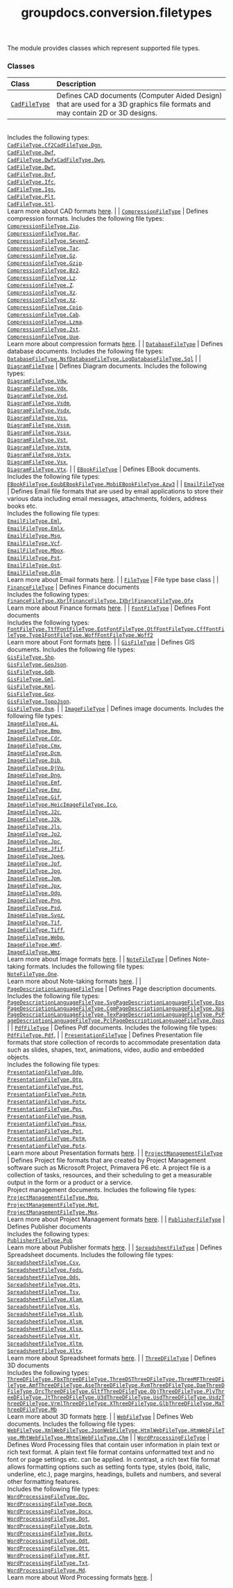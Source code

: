 ﻿---
title: groupdocs.conversion.filetypes
second_title: GroupDocs.Conversion for Python via .NET API References
description: 
type: docs
weight: 10
url: /python-net/groupdocs.conversion.filetypes/
is_root: false
---

The module provides classes which represent supported file types.

### Classes
| Class | Description |
| :- | :- |
| [`CadFileType`](/conversion/python-net/groupdocs.conversion.filetypes/cadfiletype) | Defines CAD documents (Computer Aided Design) that are used for a 3D graphics file formats and may contain 2D or 3D designs.<br/>Includes the following types:<br/>[`CadFileType.Cf2`](/conversion/python-net/groupdocs.conversion.filetypes/cadfiletype)[`CadFileType.Dgn`](/conversion/python-net/groupdocs.conversion.filetypes/cadfiletype),<br/>[`CadFileType.Dwf`](/conversion/python-net/groupdocs.conversion.filetypes/cadfiletype),<br/>[`CadFileType.Dwfx`](/conversion/python-net/groupdocs.conversion.filetypes/cadfiletype)[`CadFileType.Dwg`](/conversion/python-net/groupdocs.conversion.filetypes/cadfiletype),<br/>[`CadFileType.Dwt`](/conversion/python-net/groupdocs.conversion.filetypes/cadfiletype),<br/>[`CadFileType.Dxf`](/conversion/python-net/groupdocs.conversion.filetypes/cadfiletype),<br/>[`CadFileType.Ifc`](/conversion/python-net/groupdocs.conversion.filetypes/cadfiletype),<br/>[`CadFileType.Igs`](/conversion/python-net/groupdocs.conversion.filetypes/cadfiletype),<br/>[`CadFileType.Plt`](/conversion/python-net/groupdocs.conversion.filetypes/cadfiletype),<br/>[`CadFileType.Stl`](/conversion/python-net/groupdocs.conversion.filetypes/cadfiletype).<br/>Learn more about CAD formats [here](https://wiki.fileformat.com/cad). |
| [`CompressionFileType`](/conversion/python-net/groupdocs.conversion.filetypes/compressionfiletype) | Defines compression formats. Includes the following file types:<br/>[`CompressionFileType.Zip`](/conversion/python-net/groupdocs.conversion.filetypes/compressionfiletype).<br/>[`CompressionFileType.Rar`](/conversion/python-net/groupdocs.conversion.filetypes/compressionfiletype).<br/>[`CompressionFileType.SevenZ`](/conversion/python-net/groupdocs.conversion.filetypes/compressionfiletype).<br/>[`CompressionFileType.Tar`](/conversion/python-net/groupdocs.conversion.filetypes/compressionfiletype).<br/>[`CompressionFileType.Gz`](/conversion/python-net/groupdocs.conversion.filetypes/compressionfiletype).<br/>[`CompressionFileType.Gzip`](/conversion/python-net/groupdocs.conversion.filetypes/compressionfiletype).<br/>[`CompressionFileType.Bz2`](/conversion/python-net/groupdocs.conversion.filetypes/compressionfiletype).<br/>[`CompressionFileType.Lz`](/conversion/python-net/groupdocs.conversion.filetypes/compressionfiletype).<br/>[`CompressionFileType.Z`](/conversion/python-net/groupdocs.conversion.filetypes/compressionfiletype).<br/>[`CompressionFileType.Xz`](/conversion/python-net/groupdocs.conversion.filetypes/compressionfiletype).<br/>[`CompressionFileType.Xz`](/conversion/python-net/groupdocs.conversion.filetypes/compressionfiletype).<br/>[`CompressionFileType.Cpio`](/conversion/python-net/groupdocs.conversion.filetypes/compressionfiletype).<br/>[`CompressionFileType.Cab`](/conversion/python-net/groupdocs.conversion.filetypes/compressionfiletype).<br/>[`CompressionFileType.Lzma`](/conversion/python-net/groupdocs.conversion.filetypes/compressionfiletype).<br/>[`CompressionFileType.Zst`](/conversion/python-net/groupdocs.conversion.filetypes/compressionfiletype).<br/>[`CompressionFileType.Uue`](/conversion/python-net/groupdocs.conversion.filetypes/compressionfiletype).<br/>Learn more about compression formats [here](https://docs.fileformat.com/compression/). |
| [`DatabaseFileType`](/conversion/python-net/groupdocs.conversion.filetypes/databasefiletype) | Defines database documents. Includes the following file types:<br/>[`DatabaseFileType.Nsf`](/conversion/python-net/groupdocs.conversion.filetypes/databasefiletype)[`DatabaseFileType.Log`](/conversion/python-net/groupdocs.conversion.filetypes/databasefiletype)[`DatabaseFileType.Sql`](/conversion/python-net/groupdocs.conversion.filetypes/databasefiletype) |
| [`DiagramFileType`](/conversion/python-net/groupdocs.conversion.filetypes/diagramfiletype) | Defines Diagram documents. Includes the following types:<br/>[`DiagramFileType.Vdw`](/conversion/python-net/groupdocs.conversion.filetypes/diagramfiletype),<br/>[`DiagramFileType.Vdx`](/conversion/python-net/groupdocs.conversion.filetypes/diagramfiletype),<br/>[`DiagramFileType.Vsd`](/conversion/python-net/groupdocs.conversion.filetypes/diagramfiletype),<br/>[`DiagramFileType.Vsdm`](/conversion/python-net/groupdocs.conversion.filetypes/diagramfiletype),<br/>[`DiagramFileType.Vsdx`](/conversion/python-net/groupdocs.conversion.filetypes/diagramfiletype),<br/>[`DiagramFileType.Vss`](/conversion/python-net/groupdocs.conversion.filetypes/diagramfiletype),<br/>[`DiagramFileType.Vssm`](/conversion/python-net/groupdocs.conversion.filetypes/diagramfiletype),<br/>[`DiagramFileType.Vssx`](/conversion/python-net/groupdocs.conversion.filetypes/diagramfiletype),<br/>[`DiagramFileType.Vst`](/conversion/python-net/groupdocs.conversion.filetypes/diagramfiletype),<br/>[`DiagramFileType.Vstm`](/conversion/python-net/groupdocs.conversion.filetypes/diagramfiletype),<br/>[`DiagramFileType.Vstx`](/conversion/python-net/groupdocs.conversion.filetypes/diagramfiletype),<br/>[`DiagramFileType.Vsx`](/conversion/python-net/groupdocs.conversion.filetypes/diagramfiletype),<br/>[`DiagramFileType.Vtx`](/conversion/python-net/groupdocs.conversion.filetypes/diagramfiletype). |
| [`EBookFileType`](/conversion/python-net/groupdocs.conversion.filetypes/ebookfiletype) | Defines EBook documents. Includes the following file types:<br/>[`EBookFileType.Epub`](/conversion/python-net/groupdocs.conversion.filetypes/ebookfiletype)[`EBookFileType.Mobi`](/conversion/python-net/groupdocs.conversion.filetypes/ebookfiletype)[`EBookFileType.Azw3`](/conversion/python-net/groupdocs.conversion.filetypes/ebookfiletype) |
| [`EmailFileType`](/conversion/python-net/groupdocs.conversion.filetypes/emailfiletype) | Defines Email file formats that are used by email applications to store their various data including email messages, attachments, folders, address books etc.<br/>Includes the following file types:<br/>[`EmailFileType.Eml`](/conversion/python-net/groupdocs.conversion.filetypes/emailfiletype),<br/>[`EmailFileType.Emlx`](/conversion/python-net/groupdocs.conversion.filetypes/emailfiletype),<br/>[`EmailFileType.Msg`](/conversion/python-net/groupdocs.conversion.filetypes/emailfiletype),<br/>[`EmailFileType.Vcf`](/conversion/python-net/groupdocs.conversion.filetypes/emailfiletype).<br/>[`EmailFileType.Mbox`](/conversion/python-net/groupdocs.conversion.filetypes/emailfiletype).<br/>[`EmailFileType.Pst`](/conversion/python-net/groupdocs.conversion.filetypes/emailfiletype).<br/>[`EmailFileType.Ost`](/conversion/python-net/groupdocs.conversion.filetypes/emailfiletype).<br/>[`EmailFileType.Olm`](/conversion/python-net/groupdocs.conversion.filetypes/emailfiletype).<br/>Learn more about Email formats [here](https://wiki.fileformat.com/email). |
| [`FileType`](/conversion/python-net/groupdocs.conversion.filetypes/filetype) | File type base class |
| [`FinanceFileType`](/conversion/python-net/groupdocs.conversion.filetypes/financefiletype) | Defines Finance documents<br/>Includes the following types:<br/>[`FinanceFileType.Xbrl`](/conversion/python-net/groupdocs.conversion.filetypes/financefiletype)[`FinanceFileType.IXbrl`](/conversion/python-net/groupdocs.conversion.filetypes/financefiletype)[`FinanceFileType.Ofx`](/conversion/python-net/groupdocs.conversion.filetypes/financefiletype)<br/>Learn more about Finance formats [here](https://docs.fileformat.com/finance/). |
| [`FontFileType`](/conversion/python-net/groupdocs.conversion.filetypes/fontfiletype) | Defines Font documents<br/>Includes the following types:<br/>[`FontFileType.Ttf`](/conversion/python-net/groupdocs.conversion.filetypes/fontfiletype)[`FontFileType.Eot`](/conversion/python-net/groupdocs.conversion.filetypes/fontfiletype)[`FontFileType.Otf`](/conversion/python-net/groupdocs.conversion.filetypes/fontfiletype)[`FontFileType.Cff`](/conversion/python-net/groupdocs.conversion.filetypes/fontfiletype)[`FontFileType.Type1`](/conversion/python-net/groupdocs.conversion.filetypes/fontfiletype)[`FontFileType.Woff`](/conversion/python-net/groupdocs.conversion.filetypes/fontfiletype)[`FontFileType.Woff2`](/conversion/python-net/groupdocs.conversion.filetypes/fontfiletype)<br/>Learn more about Font formats [here](https://docs.fileformat.com/font/). |
| [`GisFileType`](/conversion/python-net/groupdocs.conversion.filetypes/gisfiletype) | Defines GIS documents. Includes the following file types:<br/>[`GisFileType.Shp`](/conversion/python-net/groupdocs.conversion.filetypes/gisfiletype).<br/>[`GisFileType.GeoJson`](/conversion/python-net/groupdocs.conversion.filetypes/gisfiletype).<br/>[`GisFileType.Gdb`](/conversion/python-net/groupdocs.conversion.filetypes/gisfiletype).<br/>[`GisFileType.Gml`](/conversion/python-net/groupdocs.conversion.filetypes/gisfiletype).<br/>[`GisFileType.Kml`](/conversion/python-net/groupdocs.conversion.filetypes/gisfiletype).<br/>[`GisFileType.Gpx`](/conversion/python-net/groupdocs.conversion.filetypes/gisfiletype).<br/>[`GisFileType.TopoJson`](/conversion/python-net/groupdocs.conversion.filetypes/gisfiletype).<br/>[`GisFileType.Osm`](/conversion/python-net/groupdocs.conversion.filetypes/gisfiletype). |
| [`ImageFileType`](/conversion/python-net/groupdocs.conversion.filetypes/imagefiletype) | Defines image documents. Includes the following file types:<br/>[`ImageFileType.Ai`](/conversion/python-net/groupdocs.conversion.filetypes/imagefiletype),<br/>[`ImageFileType.Bmp`](/conversion/python-net/groupdocs.conversion.filetypes/imagefiletype),<br/>[`ImageFileType.Cdr`](/conversion/python-net/groupdocs.conversion.filetypes/imagefiletype),<br/>[`ImageFileType.Cmx`](/conversion/python-net/groupdocs.conversion.filetypes/imagefiletype),<br/>[`ImageFileType.Dcm`](/conversion/python-net/groupdocs.conversion.filetypes/imagefiletype),<br/>[`ImageFileType.Dib`](/conversion/python-net/groupdocs.conversion.filetypes/imagefiletype),<br/>[`ImageFileType.DjVu`](/conversion/python-net/groupdocs.conversion.filetypes/imagefiletype),<br/>[`ImageFileType.Dng`](/conversion/python-net/groupdocs.conversion.filetypes/imagefiletype),<br/>[`ImageFileType.Emf`](/conversion/python-net/groupdocs.conversion.filetypes/imagefiletype),<br/>[`ImageFileType.Emz`](/conversion/python-net/groupdocs.conversion.filetypes/imagefiletype),<br/>[`ImageFileType.Gif`](/conversion/python-net/groupdocs.conversion.filetypes/imagefiletype),<br/>[`ImageFileType.Heic`](/conversion/python-net/groupdocs.conversion.filetypes/imagefiletype)[`ImageFileType.Ico`](/conversion/python-net/groupdocs.conversion.filetypes/imagefiletype),<br/>[`ImageFileType.J2c`](/conversion/python-net/groupdocs.conversion.filetypes/imagefiletype),<br/>[`ImageFileType.J2k`](/conversion/python-net/groupdocs.conversion.filetypes/imagefiletype),<br/>[`ImageFileType.Jls`](/conversion/python-net/groupdocs.conversion.filetypes/imagefiletype),<br/>[`ImageFileType.Jp2`](/conversion/python-net/groupdocs.conversion.filetypes/imagefiletype),<br/>[`ImageFileType.Jpc`](/conversion/python-net/groupdocs.conversion.filetypes/imagefiletype),<br/>[`ImageFileType.Jfif`](/conversion/python-net/groupdocs.conversion.filetypes/imagefiletype).<br/>[`ImageFileType.Jpeg`](/conversion/python-net/groupdocs.conversion.filetypes/imagefiletype),<br/>[`ImageFileType.Jpf`](/conversion/python-net/groupdocs.conversion.filetypes/imagefiletype),<br/>[`ImageFileType.Jpg`](/conversion/python-net/groupdocs.conversion.filetypes/imagefiletype),<br/>[`ImageFileType.Jpm`](/conversion/python-net/groupdocs.conversion.filetypes/imagefiletype),<br/>[`ImageFileType.Jpx`](/conversion/python-net/groupdocs.conversion.filetypes/imagefiletype),<br/>[`ImageFileType.Odg`](/conversion/python-net/groupdocs.conversion.filetypes/imagefiletype),<br/>[`ImageFileType.Png`](/conversion/python-net/groupdocs.conversion.filetypes/imagefiletype),<br/>[`ImageFileType.Psd`](/conversion/python-net/groupdocs.conversion.filetypes/imagefiletype),<br/>[`ImageFileType.Svgz`](/conversion/python-net/groupdocs.conversion.filetypes/imagefiletype),<br/>[`ImageFileType.Tif`](/conversion/python-net/groupdocs.conversion.filetypes/imagefiletype),<br/>[`ImageFileType.Tiff`](/conversion/python-net/groupdocs.conversion.filetypes/imagefiletype),<br/>[`ImageFileType.Webp`](/conversion/python-net/groupdocs.conversion.filetypes/imagefiletype),<br/>[`ImageFileType.Wmf`](/conversion/python-net/groupdocs.conversion.filetypes/imagefiletype).<br/>[`ImageFileType.Wmz`](/conversion/python-net/groupdocs.conversion.filetypes/imagefiletype).<br/>Learn more about Image formats [here](https://wiki.fileformat.com/image). |
| [`NoteFileType`](/conversion/python-net/groupdocs.conversion.filetypes/notefiletype) | Defines Note-taking formats. Includes the following file types:<br/>[`NoteFileType.One`](/conversion/python-net/groupdocs.conversion.filetypes/notefiletype).<br/>Learn more about Note-taking formats [here](https://wiki.fileformat.com/note-taking). |
| [`PageDescriptionLanguageFileType`](/conversion/python-net/groupdocs.conversion.filetypes/pagedescriptionlanguagefiletype) | Defines Page description documents. Includes the following file types:<br/>[`PageDescriptionLanguageFileType.Svg`](/conversion/python-net/groupdocs.conversion.filetypes/pagedescriptionlanguagefiletype)[`PageDescriptionLanguageFileType.Eps`](/conversion/python-net/groupdocs.conversion.filetypes/pagedescriptionlanguagefiletype)[`PageDescriptionLanguageFileType.Cgm`](/conversion/python-net/groupdocs.conversion.filetypes/pagedescriptionlanguagefiletype)[`PageDescriptionLanguageFileType.Xps`](/conversion/python-net/groupdocs.conversion.filetypes/pagedescriptionlanguagefiletype)[`PageDescriptionLanguageFileType.Tex`](/conversion/python-net/groupdocs.conversion.filetypes/pagedescriptionlanguagefiletype)[`PageDescriptionLanguageFileType.Ps`](/conversion/python-net/groupdocs.conversion.filetypes/pagedescriptionlanguagefiletype)[`PageDescriptionLanguageFileType.Pcl`](/conversion/python-net/groupdocs.conversion.filetypes/pagedescriptionlanguagefiletype)[`PageDescriptionLanguageFileType.Oxps`](/conversion/python-net/groupdocs.conversion.filetypes/pagedescriptionlanguagefiletype) |
| [`PdfFileType`](/conversion/python-net/groupdocs.conversion.filetypes/pdffiletype) | Defines Pdf documents. Includes the following file types:<br/>[`PdfFileType.Pdf`](/conversion/python-net/groupdocs.conversion.filetypes/pdffiletype), |
| [`PresentationFileType`](/conversion/python-net/groupdocs.conversion.filetypes/presentationfiletype) | Defines Presentation file formats that store collection of records to accommodate presentation data such as slides, shapes, text, animations, video, audio and embedded objects.<br/>Includes the following file types:<br/>[`PresentationFileType.Odp`](/conversion/python-net/groupdocs.conversion.filetypes/presentationfiletype),<br/>[`PresentationFileType.Otp`](/conversion/python-net/groupdocs.conversion.filetypes/presentationfiletype),<br/>[`PresentationFileType.Pot`](/conversion/python-net/groupdocs.conversion.filetypes/presentationfiletype),<br/>[`PresentationFileType.Potm`](/conversion/python-net/groupdocs.conversion.filetypes/presentationfiletype),<br/>[`PresentationFileType.Potx`](/conversion/python-net/groupdocs.conversion.filetypes/presentationfiletype),<br/>[`PresentationFileType.Pps`](/conversion/python-net/groupdocs.conversion.filetypes/presentationfiletype),<br/>[`PresentationFileType.Ppsm`](/conversion/python-net/groupdocs.conversion.filetypes/presentationfiletype),<br/>[`PresentationFileType.Ppsx`](/conversion/python-net/groupdocs.conversion.filetypes/presentationfiletype),<br/>[`PresentationFileType.Ppt`](/conversion/python-net/groupdocs.conversion.filetypes/presentationfiletype),<br/>[`PresentationFileType.Pptm`](/conversion/python-net/groupdocs.conversion.filetypes/presentationfiletype),<br/>[`PresentationFileType.Pptx`](/conversion/python-net/groupdocs.conversion.filetypes/presentationfiletype).<br/>Learn more about Presentation formats [here](https://wiki.fileformat.com/presentation). |
| [`ProjectManagementFileType`](/conversion/python-net/groupdocs.conversion.filetypes/projectmanagementfiletype) | Defines Project file formats that are created by Project Management software such as Microsoft Project, Primavera P6 etc. A project file is a collection of tasks, resources, and their scheduling to get a measurable output in the form or a product or a service. <br/>Project management documents. Includes the following file types:<br/>[`ProjectManagementFileType.Mpp`](/conversion/python-net/groupdocs.conversion.filetypes/projectmanagementfiletype),<br/>[`ProjectManagementFileType.Mpt`](/conversion/python-net/groupdocs.conversion.filetypes/projectmanagementfiletype),<br/>[`ProjectManagementFileType.Mpx`](/conversion/python-net/groupdocs.conversion.filetypes/projectmanagementfiletype).<br/>Learn more about Project Management formats [here](https://wiki.fileformat.com/project-management). |
| [`PublisherFileType`](/conversion/python-net/groupdocs.conversion.filetypes/publisherfiletype) | Defines Publisher documents<br/>Includes the following types:<br/>[`PublisherFileType.Pub`](/conversion/python-net/groupdocs.conversion.filetypes/publisherfiletype)<br/>Learn more about Publisher formats [here](https://docs.fileformat.com/publisher/). |
| [`SpreadsheetFileType`](/conversion/python-net/groupdocs.conversion.filetypes/spreadsheetfiletype) | Defines Spreadsheet documents. Includes the following file types:<br/>[`SpreadsheetFileType.Csv`](/conversion/python-net/groupdocs.conversion.filetypes/spreadsheetfiletype),<br/>[`SpreadsheetFileType.Fods`](/conversion/python-net/groupdocs.conversion.filetypes/spreadsheetfiletype),<br/>[`SpreadsheetFileType.Ods`](/conversion/python-net/groupdocs.conversion.filetypes/spreadsheetfiletype),<br/>[`SpreadsheetFileType.Ots`](/conversion/python-net/groupdocs.conversion.filetypes/spreadsheetfiletype),<br/>[`SpreadsheetFileType.Tsv`](/conversion/python-net/groupdocs.conversion.filetypes/spreadsheetfiletype),<br/>[`SpreadsheetFileType.Xlam`](/conversion/python-net/groupdocs.conversion.filetypes/spreadsheetfiletype),<br/>[`SpreadsheetFileType.Xls`](/conversion/python-net/groupdocs.conversion.filetypes/spreadsheetfiletype),<br/>[`SpreadsheetFileType.Xlsb`](/conversion/python-net/groupdocs.conversion.filetypes/spreadsheetfiletype),<br/>[`SpreadsheetFileType.Xlsm`](/conversion/python-net/groupdocs.conversion.filetypes/spreadsheetfiletype),<br/>[`SpreadsheetFileType.Xlsx`](/conversion/python-net/groupdocs.conversion.filetypes/spreadsheetfiletype),<br/>[`SpreadsheetFileType.Xlt`](/conversion/python-net/groupdocs.conversion.filetypes/spreadsheetfiletype),<br/>[`SpreadsheetFileType.Xltm`](/conversion/python-net/groupdocs.conversion.filetypes/spreadsheetfiletype),<br/>[`SpreadsheetFileType.Xltx`](/conversion/python-net/groupdocs.conversion.filetypes/spreadsheetfiletype).<br/>Learn more about Spreadsheet formats [here](https://wiki.fileformat.com/spreadsheet). |
| [`ThreeDFileType`](/conversion/python-net/groupdocs.conversion.filetypes/threedfiletype) | Defines 3D documents<br/>Includes the following types:<br/>[`ThreeDFileType.Fbx`](/conversion/python-net/groupdocs.conversion.filetypes/threedfiletype)[`ThreeDFileType.ThreeDS`](/conversion/python-net/groupdocs.conversion.filetypes/threedfiletype)[`ThreeDFileType.ThreeMF`](/conversion/python-net/groupdocs.conversion.filetypes/threedfiletype)[`ThreeDFileType.Amf`](/conversion/python-net/groupdocs.conversion.filetypes/threedfiletype)[`ThreeDFileType.Ase`](/conversion/python-net/groupdocs.conversion.filetypes/threedfiletype)[`ThreeDFileType.Rvm`](/conversion/python-net/groupdocs.conversion.filetypes/threedfiletype)[`ThreeDFileType.Dae`](/conversion/python-net/groupdocs.conversion.filetypes/threedfiletype)[`ThreeDFileType.Drc`](/conversion/python-net/groupdocs.conversion.filetypes/threedfiletype)[`ThreeDFileType.Gltf`](/conversion/python-net/groupdocs.conversion.filetypes/threedfiletype)[`ThreeDFileType.Obj`](/conversion/python-net/groupdocs.conversion.filetypes/threedfiletype)[`ThreeDFileType.Ply`](/conversion/python-net/groupdocs.conversion.filetypes/threedfiletype)[`ThreeDFileType.Jt`](/conversion/python-net/groupdocs.conversion.filetypes/threedfiletype)[`ThreeDFileType.U3d`](/conversion/python-net/groupdocs.conversion.filetypes/threedfiletype)[`ThreeDFileType.Usd`](/conversion/python-net/groupdocs.conversion.filetypes/threedfiletype)[`ThreeDFileType.Usdz`](/conversion/python-net/groupdocs.conversion.filetypes/threedfiletype)[`ThreeDFileType.Vrml`](/conversion/python-net/groupdocs.conversion.filetypes/threedfiletype)[`ThreeDFileType.X`](/conversion/python-net/groupdocs.conversion.filetypes/threedfiletype)[`ThreeDFileType.Glb`](/conversion/python-net/groupdocs.conversion.filetypes/threedfiletype)[`ThreeDFileType.Ma`](/conversion/python-net/groupdocs.conversion.filetypes/threedfiletype)[`ThreeDFileType.Mb`](/conversion/python-net/groupdocs.conversion.filetypes/threedfiletype)<br/>Learn more about 3D formats [here](https://wiki.fileformat.com/3d). |
| [`WebFileType`](/conversion/python-net/groupdocs.conversion.filetypes/webfiletype) | Defines Web documents. Includes the following file types:<br/>[`WebFileType.Xml`](/conversion/python-net/groupdocs.conversion.filetypes/webfiletype)[`WebFileType.Json`](/conversion/python-net/groupdocs.conversion.filetypes/webfiletype)[`WebFileType.Html`](/conversion/python-net/groupdocs.conversion.filetypes/webfiletype)[`WebFileType.Htm`](/conversion/python-net/groupdocs.conversion.filetypes/webfiletype)[`WebFileType.Mht`](/conversion/python-net/groupdocs.conversion.filetypes/webfiletype)[`WebFileType.Mhtml`](/conversion/python-net/groupdocs.conversion.filetypes/webfiletype)[`WebFileType.Chm`](/conversion/python-net/groupdocs.conversion.filetypes/webfiletype) |
| [`WordProcessingFileType`](/conversion/python-net/groupdocs.conversion.filetypes/wordprocessingfiletype) | Defines Word Processing files that contain user information in plain text or rich text format. A plain text file format contains unformatted text and no font or page settings etc. can be applied. In contrast, a rich text file format allows formatting options such as setting fonts type, styles (bold, italic, underline, etc.), page margins, headings, bullets and numbers, and several other formatting features. <br/>Includes the following file types:<br/>[`WordProcessingFileType.Doc`](/conversion/python-net/groupdocs.conversion.filetypes/wordprocessingfiletype),<br/>[`WordProcessingFileType.Docm`](/conversion/python-net/groupdocs.conversion.filetypes/wordprocessingfiletype),<br/>[`WordProcessingFileType.Docx`](/conversion/python-net/groupdocs.conversion.filetypes/wordprocessingfiletype),<br/>[`WordProcessingFileType.Dot`](/conversion/python-net/groupdocs.conversion.filetypes/wordprocessingfiletype),<br/>[`WordProcessingFileType.Dotm`](/conversion/python-net/groupdocs.conversion.filetypes/wordprocessingfiletype),<br/>[`WordProcessingFileType.Dotx`](/conversion/python-net/groupdocs.conversion.filetypes/wordprocessingfiletype),<br/>[`WordProcessingFileType.Odt`](/conversion/python-net/groupdocs.conversion.filetypes/wordprocessingfiletype),<br/>[`WordProcessingFileType.Ott`](/conversion/python-net/groupdocs.conversion.filetypes/wordprocessingfiletype),<br/>[`WordProcessingFileType.Rtf`](/conversion/python-net/groupdocs.conversion.filetypes/wordprocessingfiletype),<br/>[`WordProcessingFileType.Txt`](/conversion/python-net/groupdocs.conversion.filetypes/wordprocessingfiletype).<br/>[`WordProcessingFileType.Md`](/conversion/python-net/groupdocs.conversion.filetypes/wordprocessingfiletype).<br/>Learn more about Word Processing formats [here](https://wiki.fileformat.com/word-processing). |


